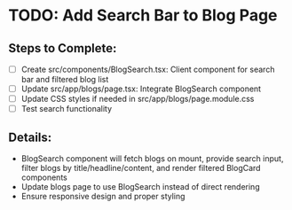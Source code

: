 # TODO: Add Search Bar to Blog Page

## Steps to Complete:
- [ ] Create src/components/BlogSearch.tsx: Client component for search bar and filtered blog list
- [ ] Update src/app/blogs/page.tsx: Integrate BlogSearch component
- [ ] Update CSS styles if needed in src/app/blogs/page.module.css
- [ ] Test search functionality

## Details:
- BlogSearch component will fetch blogs on mount, provide search input, filter blogs by title/headline/content, and render filtered BlogCard components
- Update blogs page to use BlogSearch instead of direct rendering
- Ensure responsive design and proper styling
